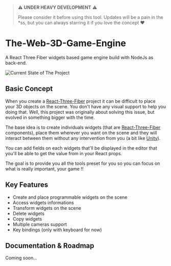 > :warning: **UNDER HEAVY DEVELOPMENT** :warning: 
>
> Please consider it before using this tool. Updates will be a pain in the *ss, but you can always starring it if you love the concept :heart:

# The-Web-3D-Game-Engine

A React Three Fiber widgets based game engine build with NodeJs as back-end.

![Current State of The Project](https://i.imgur.com/umqYMA5.png)

## Basic Concept
When you create a [React-Three-Fiber](https://github.com/pmndrs/react-three-fiber) project it can be difficult to place your 3D objects on the scene. You don't have any visual support to help you doing that. Well, this project was originally about solving this issue, but evolved in something bigger with the time.

The base idea is to create individuals widgets (that are [React-Three-Fiber](https://github.com/pmndrs/react-three-fiber) components), place them wherever you want on the scene and they will interact between them without any intervention from you (a bit like [Unity](https://unity.com/)).

You can add fields on each widgets that'll be displayed in the editor that you'll be able to get the value from in your React props. 

The goal is to provide you all the tools preset for you so you can focus on what is really important, your game !!

## Key Features

* Create and place programmable widgets on the scene
* Access widgets informations
* Transform widgets on the scene
* Delete widgets
* Copy widgets
* Multiple cameras support
* Key bindings (only with keyboard for now)
 
## Documentation & Roadmap

Coming soon...

